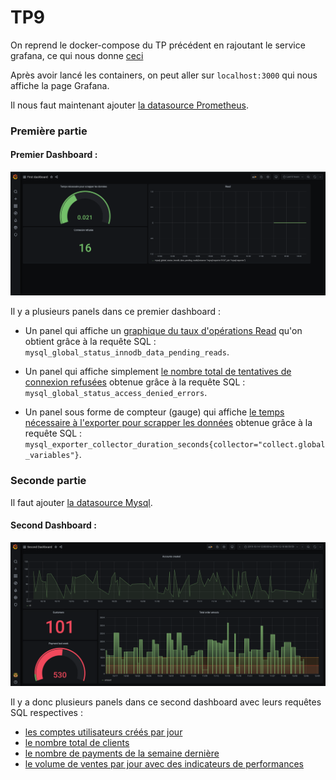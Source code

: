 # TP9

On reprend le docker-compose du TP précédent en rajoutant le service grafana, ce qui nous donne [ceci](docker-compose.yml)

Après avoir lancé les containers, on peut aller sur `localhost:3000` qui nous affiche la page Grafana.

Il nous faut maintenant ajouter [la datasource Prometheus](screenshots/prometheus.png).

### Première partie

#### Premier Dashboard :

![Premier Dashboard](screenshots/dashboard1.png "Premier Dashboard")

Il y a plusieurs panels dans ce premier dashboard :

  - Un panel qui affiche un [graphique du taux d'opérations Read](screenshots/read.png) qu'on obtient grâce à la requête SQL : `mysql_global_status_innodb_data_pending_reads`.


  - Un panel qui affiche simplement [le nombre total de tentatives de connexion refusées](screenshots/connexion.png) obtenue grâce à la requête SQL : `mysql_global_status_access_denied_errors`.


  - Un panel sous forme de compteur (gauge) qui affiche [le temps nécessaire à l'exporter pour scrapper les données](screenshots/scrapper.png) obtenue grâce à la requête SQL : `mysql_exporter_collector_duration_seconds{collector="collect.global_variables"}`.

### Seconde partie

Il faut ajouter [la datasource Mysql](screenshots/mysql.png "mysql").

#### Second Dashboard :
![Deuxieme Dashboard](screenshots/dashboard2.png "Deuxieme Dashboard")

Il y a donc plusieurs panels dans ce second dashboard avec leurs requêtes SQL respectives :  

  - [les comptes utilisateurs créés par jour](screenshots/account.png)
  - [le nombre total de clients](screenshots/customers.png)
  - [le nombre de payments de la semaine dernière](screenshots/payment.png)
  - [le volume de ventes par jour avec des indicateurs de performances](screenshots/amount.png)
